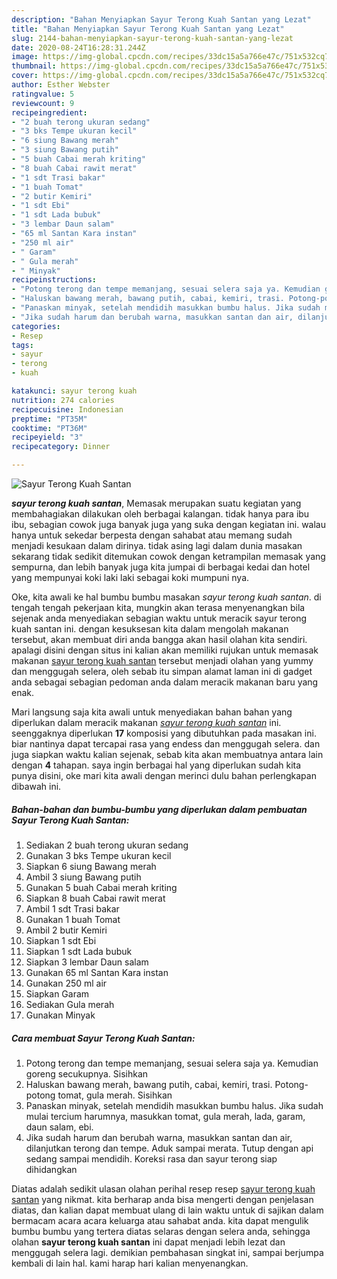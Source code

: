 ```yaml
---
description: "Bahan Menyiapkan Sayur Terong Kuah Santan yang Lezat"
title: "Bahan Menyiapkan Sayur Terong Kuah Santan yang Lezat"
slug: 2144-bahan-menyiapkan-sayur-terong-kuah-santan-yang-lezat
date: 2020-08-24T16:28:31.244Z
image: https://img-global.cpcdn.com/recipes/33dc15a5a766e47c/751x532cq70/sayur-terong-kuah-santan-foto-resep-utama.jpg
thumbnail: https://img-global.cpcdn.com/recipes/33dc15a5a766e47c/751x532cq70/sayur-terong-kuah-santan-foto-resep-utama.jpg
cover: https://img-global.cpcdn.com/recipes/33dc15a5a766e47c/751x532cq70/sayur-terong-kuah-santan-foto-resep-utama.jpg
author: Esther Webster
ratingvalue: 5
reviewcount: 9
recipeingredient:
- "2 buah terong ukuran sedang"
- "3 bks Tempe ukuran kecil"
- "6 siung Bawang merah"
- "3 siung Bawang putih"
- "5 buah Cabai merah kriting"
- "8 buah Cabai rawit merat"
- "1 sdt Trasi bakar"
- "1 buah Tomat"
- "2 butir Kemiri"
- "1 sdt Ebi"
- "1 sdt Lada bubuk"
- "3 lembar Daun salam"
- "65 ml Santan Kara instan"
- "250 ml air"
- " Garam"
- " Gula merah"
- " Minyak"
recipeinstructions:
- "Potong terong dan tempe memanjang, sesuai selera saja ya. Kemudian goreng secukupnya. Sisihkan"
- "Haluskan bawang merah, bawang putih, cabai, kemiri, trasi. Potong-potong tomat, gula merah. Sisihkan"
- "Panaskan minyak, setelah mendidih masukkan bumbu halus. Jika sudah mulai tercium harumnya, masukkan tomat, gula merah, lada, garam, daun salam, ebi."
- "Jika sudah harum dan berubah warna, masukkan santan dan air, dilanjutkan terong dan tempe. Aduk sampai merata. Tutup dengan api sedang sampai mendidih. Koreksi rasa dan sayur terong siap dihidangkan"
categories:
- Resep
tags:
- sayur
- terong
- kuah

katakunci: sayur terong kuah 
nutrition: 274 calories
recipecuisine: Indonesian
preptime: "PT35M"
cooktime: "PT36M"
recipeyield: "3"
recipecategory: Dinner

---
```



![Sayur Terong Kuah Santan](https://img-global.cpcdn.com/recipes/33dc15a5a766e47c/751x532cq70/sayur-terong-kuah-santan-foto-resep-utama.jpg)

<b><i>sayur terong kuah santan</i></b>, Memasak merupakan suatu kegiatan yang membahagiakan dilakukan oleh berbagai kalangan. tidak hanya para ibu ibu, sebagian cowok juga banyak juga yang suka dengan kegiatan ini. walau hanya untuk sekedar berpesta dengan sahabat atau memang sudah menjadi kesukaan dalam dirinya. tidak asing lagi dalam dunia masakan sekarang tidak sedikit ditemukan cowok dengan ketrampilan memasak yang sempurna, dan lebih banyak juga kita jumpai di berbagai kedai dan hotel yang mempunyai koki laki laki sebagai koki mumpuni nya.

Oke, kita awali ke hal bumbu bumbu masakan <i>sayur terong kuah santan</i>. di tengah tengah pekerjaan kita, mungkin akan terasa menyenangkan bila sejenak anda menyediakan sebagian waktu untuk meracik sayur terong kuah santan ini. dengan kesuksesan kita dalam mengolah makanan tersebut, akan membuat diri anda bangga akan hasil olahan kita sendiri. apalagi disini dengan situs ini kalian akan memiliki rujukan untuk memasak makanan <u>sayur terong kuah santan</u> tersebut menjadi olahan yang yummy dan menggugah selera, oleh sebab itu simpan alamat laman ini di gadget anda sebagai sebagian pedoman anda dalam meracik makanan baru yang enak.




Mari langsung saja kita awali untuk menyediakan bahan bahan yang diperlukan dalam meracik makanan <u><i>sayur terong kuah santan</i></u> ini. seenggaknya diperlukan <b>17</b> komposisi yang dibutuhkan pada masakan ini. biar nantinya dapat tercapai rasa yang endess dan menggugah selera. dan juga siapkan waktu kalian sejenak, sebab kita akan membuatnya antara lain dengan <b>4</b> tahapan. saya ingin berbagai hal yang diperlukan sudah kita punya disini, oke mari kita awali dengan merinci dulu bahan perlengkapan dibawah ini.

<!--inarticleads1-->

##### Bahan-bahan dan bumbu-bumbu yang diperlukan dalam pembuatan Sayur Terong Kuah Santan:

1. Sediakan 2 buah terong ukuran sedang
1. Gunakan 3 bks Tempe ukuran kecil
1. Siapkan 6 siung Bawang merah
1. Ambil 3 siung Bawang putih
1. Gunakan 5 buah Cabai merah kriting
1. Siapkan 8 buah Cabai rawit merat
1. Ambil 1 sdt Trasi bakar
1. Gunakan 1 buah Tomat
1. Ambil 2 butir Kemiri
1. Siapkan 1 sdt Ebi
1. Siapkan 1 sdt Lada bubuk
1. Siapkan 3 lembar Daun salam
1. Gunakan 65 ml Santan Kara instan
1. Gunakan 250 ml air
1. Siapkan  Garam
1. Sediakan  Gula merah
1. Gunakan  Minyak




<!--inarticleads2-->

##### Cara membuat Sayur Terong Kuah Santan:

1. Potong terong dan tempe memanjang, sesuai selera saja ya. Kemudian goreng secukupnya. Sisihkan
1. Haluskan bawang merah, bawang putih, cabai, kemiri, trasi. Potong-potong tomat, gula merah. Sisihkan
1. Panaskan minyak, setelah mendidih masukkan bumbu halus. Jika sudah mulai tercium harumnya, masukkan tomat, gula merah, lada, garam, daun salam, ebi.
1. Jika sudah harum dan berubah warna, masukkan santan dan air, dilanjutkan terong dan tempe. Aduk sampai merata. Tutup dengan api sedang sampai mendidih. Koreksi rasa dan sayur terong siap dihidangkan




Diatas adalah sedikit ulasan olahan perihal resep resep <u>sayur terong kuah santan</u> yang nikmat. kita berharap anda bisa mengerti dengan penjelasan diatas, dan kalian dapat membuat ulang di lain waktu untuk di sajikan dalam bermacam acara acara keluarga atau sahabat anda. kita dapat mengulik bumbu bumbu yang tertera diatas selaras dengan selera anda, sehingga olahan <b>sayur terong kuah santan</b> ini dapat menjadi lebih lezat dan menggugah selera lagi. demikian pembahasan singkat ini, sampai berjumpa kembali di lain hal. kami harap hari kalian menyenangkan.
